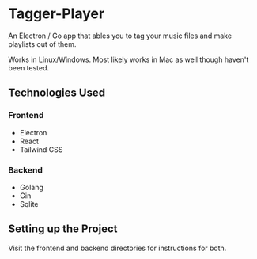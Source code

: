 # Tagger-Player
An Electron / Go app that ables you to tag your music files and make playlists out of them.

Works in Linux/Windows. Most likely works in Mac as well though haven't been tested.

## Technologies Used

### Frontend

- Electron
- React
- Tailwind CSS

### Backend

- Golang
- Gin
- Sqlite

## Setting up the Project

Visit the frontend and backend directories for instructions for both.

